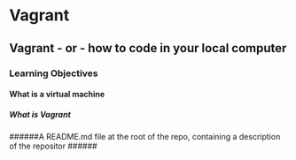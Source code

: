# Vagrant
## Vagrant - or - how to code in your local computer
### Learning Objectives
#### What is a virtual machine ####
##### What is Vagrant #####
######A README.md file at the root of the repo, containing a description of the repositor ######